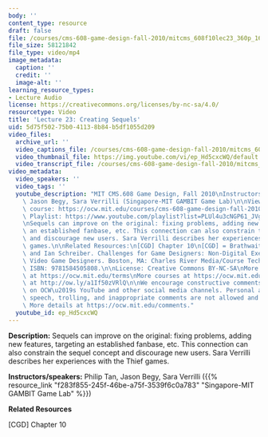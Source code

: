 ```yaml
---
body: ''
content_type: resource
draft: false
file: /courses/cms-608-game-design-fall-2010/mitcms_608f10lec23_360p_16_9.mp4
file_size: 58121842
file_type: video/mp4
image_metadata:
  caption: ''
  credit: ''
  image-alt: ''
learning_resource_types:
- Lecture Audio
license: https://creativecommons.org/licenses/by-nc-sa/4.0/
resourcetype: Video
title: 'Lecture 23: Creating Sequels'
uid: 5d75f502-75b0-4113-8b84-b5df1055d209
video_files:
  archive_url: ''
  video_captions_file: /courses/cms-608-game-design-fall-2010/mitcms_608f10lec23_captions.vtt
  video_thumbnail_file: https://img.youtube.com/vi/ep_Hd5cxcWQ/default.jpg
  video_transcript_file: /courses/cms-608-game-design-fall-2010/mitcms_608f10lec23_transcript.pdf
video_metadata:
  video_speakers: ''
  video_tags: ''
  youtube_description: "MIT CMS.608 Game Design, Fall 2010\nInstructors: Philip Tan,\
    \ Jason Begy, Sara Verrilli (Singapore-MIT GAMBIT Game Lab)\n\nView the complete\
    \ course: https://ocw.mit.edu/courses/cms-608-game-design-fall-2010/\nYouTube\
    \ Playlist: https://www.youtube.com/playlist?list=PLUl4u3cNGP61_JVg12Ukxft03EJ7xxdbR\n\
    \nSequels can improve on the original: fixing problems, adding new features, targeting\
    \ an established fanbase, etc. This connection can also constrain the sequel concept\
    \ and discourage new users. Sara Verrilli describes her experiences with the Thief\
    \ games.\n\nRelated Resources:\n[CGD] Chapter 10\n[CGD] = Brathwaite, Brenda,\
    \ and Ian Schreiber. Challenges for Game Designers: Non-Digital Exercises for\
    \ Video Game Designers. Boston, MA: Charles River Media/Course Technology, 2009.\
    \ ISBN: 9781584505808.\n\nLicense: Creative Commons BY-NC-SA\nMore information\
    \ at https://ocw.mit.edu/terms\nMore courses at https://ocw.mit.edu\nSupport OCW\
    \ at http://ow.ly/a1If50zVRlQ\n\nWe encourage constructive comments and discussion\
    \ on OCW\u2019s YouTube and other social media channels. Personal attacks, hate\
    \ speech, trolling, and inappropriate comments are not allowed and may be removed.\
    \ More details at https://ocw.mit.edu/comments."
  youtube_id: ep_Hd5cxcWQ
---
```

**Description:** Sequels can improve on the original: fixing problems, adding new features, targeting an established fanbase, etc. This connection can also constrain the sequel concept and discourage new users. Sara Verrilli describes her experiences with the Thief games.

**Instructors/speakers:** Philip Tan, Jason Begy, Sara Verrilli ({{% resource_link "f283f855-245f-46be-a75f-3539f6c0a783" "Singapore-MIT GAMBIT Game Lab" %}})

**Related Resources**

\[CGD\] Chapter 10